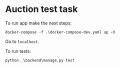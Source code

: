 # Auction test task

To run app make the next steps:
```
docker-compose -f .\docker-compose-dev.yaml up -d
```
Go to `localhost`.

To run tests:
```
python .\backend\manage.py test
```